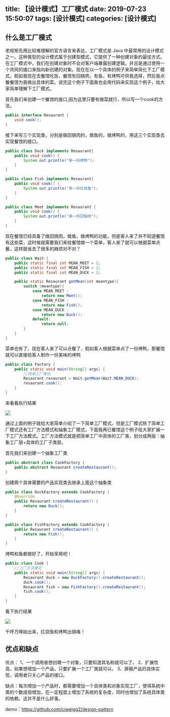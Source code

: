 title: 【设计模式】工厂模式
date: 2019-07-23 15:50:07
tags: [设计模式]
categories: [设计模式]
---
## 什么是工厂模式
老规矩先用比较难理解的官方语言来表达，工厂模式是 Java 中最常用的设计模式之一。这种类型的设计模式属于创建型模式，它提供了一种创建对象的最佳方式。在工厂模式中，我们在创建对象时不会对客户端暴露创建逻辑，并且是通过使用一个共同的接口来指向新创建的对象。现在在以一个具体的例子来简单简化下工厂模式。假如我现在去餐馆吃饭，餐馆有回锅肉，有鱼，有烤鸭可供我选择，然后我点餐餐馆为我做出具体的菜。说完这个例子下面我也会用代码来实现这个例子，给大家简单理解下工厂模式。

<!--more-->

首先我们来创建一个餐馆的接口,因为这里只要有做菜就行，所以写一个cook的方法。

```java
public interface Resaurant {
    void cook();
}
```

接下来写三个实现类，分别是做回锅肉的，做鱼的，做烤鸭的，用这三个实现类去实现餐馆的接口。

```java
public class Duck implements Resaurant{
    public void cook() {
        System.out.println("来一份烤鸭");
    }
}
```

```java
public class Fish implements Resaurant{
    public void cook() {
        System.out.println("来一份红烧鱼");
    }
}
```

```java
public class Meet implements Resaurant {
    public void cook() {
        System.out.println("来一份回锅肉");
    }
}
```

现在餐馆已经具备了做回锅肉，做鱼，做烤鸭的功能，但是客人来了并不知道餐馆有这些菜，这时候就需要我们来给餐馆做一个菜单，客人来了就可以根据菜单点餐，这样就省去了很多的麻烦对不对？

```java
public class Wait {
    public static final int MEAN_MEET = 1;
    public static final int MEAN_FISH = 2;
    public static final int MEAN_DUCK = 3;

    public static Resaurant getMean(int meantype){
        switch (meantype){
            case MEAN_MEET :
                return new Meet();
            case MEAN_FISH :
                return new Fish();
            case MEAN_DUCK :
                return new Duck();
            default:
                return null;
        }
    }
}
```

菜单也有了，现在客人来了可以点餐了，假如客人根据菜单点了一份烤鸭，那餐馆就可以直接给客人制作一份美味的烤鸭
```java
public class Factory {
    public static void main(String[] args) {
        //简单工厂模式
        Resaurant resaurant = Wait.getMean(Wait.MEAN_DUCK);
        resaurant.cook();
    }
}
```

来看看执行结果

![](/images/68747470733a2f2f75706c6f61642d696d616765732e6a69616e7368752e696f2f75706c6f61645f696d616765732f31353533333534302d336162336639623931363832333730302e706e673f696d6167654d6f6772322f6175746f2d6f7269656e742f7374726970253743.png)

通过上面的例子就给大家简单介绍了一下简单工厂模式。但是工厂模式除了简单工厂模式还有工厂方法模式和抽象工厂模式，下面我再已餐馆这个例子给大家扩展一下工厂方法模式。工厂方法模式就是把简单工厂中具体的工厂类，划分成两层：抽象工厂层+具体的工厂子类层。

首先我们来创建一个抽象工厂类

```java
public abstract class CookFactory {
    public abstract Resaurant createRestaurant();
}
```

创建两个具体需要的产品实现类去继承上面这个抽象类
```java
public class DuckFactory extends CookFactory {
    @Override
    public Resaurant createRestaurant() {
        return new Duck();
    }
}
```

```java
public class FishFactory extends CookFactory {
    public Resaurant createRestaurant() {
        return new Fish();
    }
}
```

烤鸭和鱼都做好了，开始享用吧！

```java
public class Cook {
    //工厂方法模式
    public static void main(String[] args) {
        Resaurant duck = new DuckFactory().createRestaurant();
        duck.cook();
        Resaurant fish = new FishFactory().createRestaurant();
        fish.cook();
    }
}
```
看下执行结果

![](/images/68747470733a2f2f75706c6f61642d696d616765732e6a69616e7368752e696f2f75706c6f61645f696d616765732f31353533333534302d623135323739643866383239643339312e706e673f696d6167654d6f6772322f6175746f2d6f7269656e742f7374726970253743.png)

千呼万唤始出来，红烧鱼和烤鸭出锅咯！

## 优点和缺点
优点： 1、一个调用者想创建一个对象，只要知道其名称就可以了。 2、扩展性高，如果想增加一个产品，只要扩展一个工厂类就可以。 3、屏蔽产品的具体实现，调用者只关心产品的接口。

缺点：每次增加一个产品时，都需要增加一个具体类和对象实现工厂，使得系统中类的个数成倍增加，在一定程度上增加了系统的复杂度，同时也增加了系统具体类的依赖。这并不是什么好事。

demo：https://github.com/ciweigg2/design-pattern